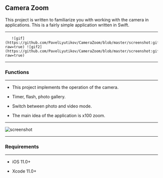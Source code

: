 ## Camera Zoom

This project is written to familiarize you with working with the camera in applications. This is a fairly simple application written in Swift.

____

       ![gif](https://github.com/PavelLyutikov/CameraZoom/blob/master/screenshot:gif/macro.gif?raw=true) ![gif2](https://github.com/PavelLyutikov/CameraZoom/blob/master/screenshot:gif/zoom.gif?raw=true)       

____

### Functions

____

- This project implements the operation of the camera.

- Timer, flash, photo gallery.

- Switch between photo and video mode.

- The main idea of the application is x100 zoom.

____

![screenshot](https://github.com/PavelLyutikov/CameraZoom/blob/master/screenshot:gif/screenshot.png?raw=true)

____

### Requirements

____

- iOS 11.0+

- Xcode 11.0+
